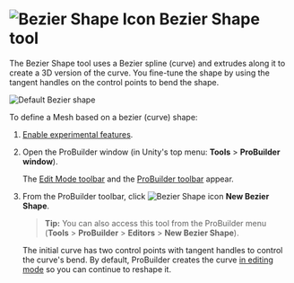 # ![Bezier Shape Icon](images/icons/NewBezierSpline.png) Bezier Shape tool

The Bezier Shape tool uses a Bezier spline (curve) and extrudes along it to create a 3D version of the curve. You fine-tune the shape by using the tangent handles on the control points to bend the shape.

![Default Bezier shape](images/BezierShape_HeaderImage.png)

To define a Mesh based on a bezier (curve) shape:

1. [Enable experimental features](preferences.md#experimental).

2. Open the ProBuilder window (in Unity's top menu: **Tools** > **ProBuilder window**).

	The [Edit Mode toolbar](edit-mode-toolbar.md) and the [ProBuilder toolbar](toolbar.md) appear.

3. From the ProBuilder toolbar, click ![Bezier Shape icon](images/icons/NewBezierSpline.png) **New Bezier Shape**. 

	> **Tip:** You can also access this tool from the ProBuilder menu (**Tools** > **ProBuilder** > **Editors** > **New Bezier Shape**).

	The initial curve has two control points with tangent handles to control the curve's bend. By default, ProBuilder creates the curve [in editing mode](bezier.md) so you can continue to reshape it.
